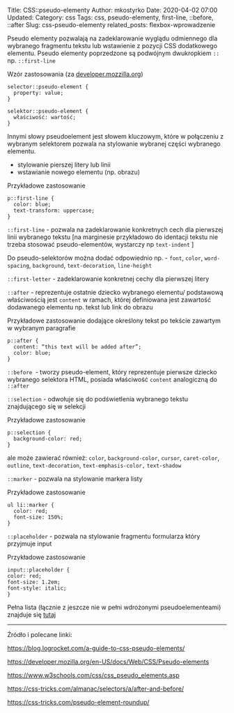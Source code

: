 Title: CSS::pseudo-elementy
Author: mkostyrko
Date: 2020-04-02 07:00
Updated:
Category: css
Tags: css, pseudo-elementy, first-line, ::before, ::after
Slug: css-pseudo-elementy
related_posts: flexbox-wprowadzenie

Pseudo elementy pozwalają na zadeklarowanie wyglądu odmiennego dla wybranego fragmentu tekstu lub wstawienie z pozycji CSS dodatkowego elementu. Pseudo elementy poprzedzone są podwójnym dwukropkiem `::` np.   `::first-line`

Wzór zastosowania (za [developer.mozzilla.org](https://developer.mozilla.org/en-US/docs/Web/CSS/Pseudo-elements))

    selector::pseudo-element {
      property: value;
    }

    selektor::pseudo-element {
      właściwość: wartość;
    }

Innymi słowy pseudoelement jest słowem kluczowym, które w połączeniu z wybranym selektorem pozwala na stylowanie wybranej części wybranego elementu.

* stylowanie pierszej litery lub linii
* wstawianie nowego elementu (np. obrazu)

Przykładowe zastosowanie

    p::first-line {
      color: blue;
      text-transform: uppercase;
    }

`::first-line` - pozwala na zadeklarowanie konkretnych cech dla pierwszej linii wybranego tekstu
[na marginesie przykładowo do identacji tekstu nie trzeba stosować pseudo-elementów, wystarczy np `text-indent` ]

Do pseudo-selektorów można dodać odpowiednio np. - `font`, `color`, `word-spacing`, `background`, `text-decoration`, `line-height`

`::first-letter` - zadeklarowanie konkretnej cechy dla pierwszej litery

`::after` - reprezentuje ostatnie dziecko wybranego elementu/ podstawową właściwością jest `content` w ramach, której definiowana jest zawartość dodawanego elementu np. tekst lub link do obrazu

Przykładowe zastosowanie dodające określony tekst po tekście zawartym w wybranym paragrafie

    p::after {
      content: “this text will be added after”;
      color: blue;
    }


`::before `- tworzy pseudo-element, który reprezentuje pierwsze dziecko wybranego selektora HTML, posiada właściwość `content` analogiczną do `::after`

`::selection` - odwołuje się do podświetlenia wybranego tekstu znajdującego się w selekcji

Przykładowe zastosowanie

    p::selection {
      background-color: red;
    }

ale może zawierać również: `color`, `background-color`, `cursor`, `caret-color`, `outline`, `text-decoration`, `text-emphasis-color,` `text-shadow`

`::marker` - pozwala na stylowanie markera listy

Przykładowe zastosowanie 

    ul li::marker {
      color: red;
      font-size: 150%;
    }

`::placeholder` - pozwala na stylowanie fragmentu formularza który przyjmuje input 

Przykładowe zastosowanie

    input::placeholder {
    color: red;
    font-size: 1.2em;
    font-style: italic;
    }

Pełna lista (łącznie z jeszcze nie w pełni wdrożonymi pseudoelementeami) znajduje się [tutaj](https://developer.mozilla.org/en-US/docs/Web/CSS/Pseudo-elements)

---

Źródło i polecane linki:

https://blog.logrocket.com/a-guide-to-css-pseudo-elements/

https://developer.mozilla.org/en-US/docs/Web/CSS/Pseudo-elements

https://www.w3schools.com/css/css_pseudo_elements.asp

https://css-tricks.com/almanac/selectors/a/after-and-before/

https://css-tricks.com/pseudo-element-roundup/
